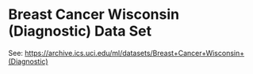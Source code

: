 # Breast Cancer Wisconsin (Diagnostic) Data Set 

See: https://archive.ics.uci.edu/ml/datasets/Breast+Cancer+Wisconsin+(Diagnostic)
